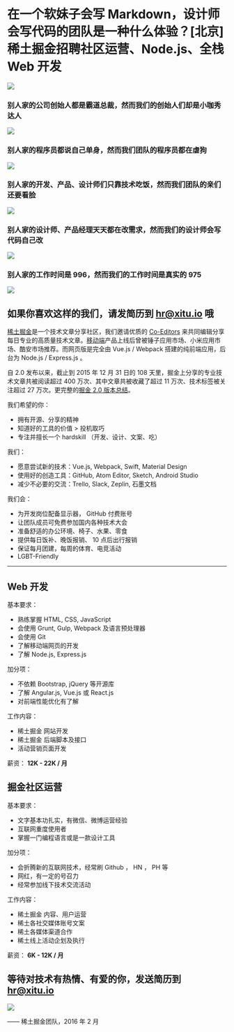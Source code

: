 # 在一个软妹子会写 Markdown，设计师会写代码的团队是一种什么体验？[北京] 稀土掘金招聘社区运营、Node.js、全栈 Web 开发

![](http://ww2.sinaimg.cn/large/5ef54d60jw1f106lzhze4j20qo0e1why.jpg)

### 别人家的公司创始人都是霸道总裁，然而我们的创始人们却是小咖秀达人

[![](http://ww2.sinaimg.cn/large/5ef54d60jw1f1008t9jpjj205k05k0su.jpg)](http://v.xiaokaxiu.com/v/QMbhsP9Gvd1cIDrLFyldXw__.html)

### 别人家的程序员都说自己单身，然而我们团队的程序员都在虐狗

![](http://ww2.sinaimg.cn/large/5ef54d60jw1f100byujbtj205k05kq31.jpg)

### 别人家的开发、产品、设计师们只靠技术吃饭，然而我们团队的亲们还要看脸

![](http://ww4.sinaimg.cn/large/5ef54d60jw1f105w5am2fj20go05k0tg.jpg)

### 别人家的设计师、产品经理天天都在改需求，然而我们的设计师会写代码自己改

![](http://ww3.sinaimg.cn/large/5ef54d60jw1f100gz5lodj205k05kt97.jpg)

### 别人家的工作时间是 996，然而我们的工作时间是真实的 975

![](http://ww4.sinaimg.cn/mw690/5ef54d60jw1f1069s17puj20kx0b4dj0.jpg)

## 如果你喜欢这样的我们，请发简历到 [hr@xitu.io](mailto:hr@xitu.io) 哦

[稀土掘金](http://gold.xitu.io)是一个技术文章分享社区，我们邀请优质的 [Co-Editors](http://gold.xitu.io/#/about) 来共同编辑分享每日专业的高质量技术文章。[移动端](http://gold.xitu.io/app)产品上线后曾被锤子应用市场、小米应用市场、酷安市场推荐。而网页版是完全由 Vue.js / Webpack 搭建的纯前端应用，后台为 Node.js / Express.js 。

自 2.0 发布以来，截止到 2015 年 12 月 31 日的 108 天里，掘金上分享的专业技术文章共被阅读超过 400 万次、其中文章共被收藏了超过 11 万次、技术标签被关注超过 27 万次。更完整的[掘金 2.0 版本总结](http://gold.xitu.io/2015)。

我们希望的你：
- 拥有开源、分享的精神
- 知道好的工具的价值 > 投机取巧
- 专注并擅长一个 hardskill （开发、设计、文案、吃）

我们：
- 愿意尝试新的技术：Vue.js, Webpack, Swift, Material Design
- 使用好的创造工具：GitHub, Atom Editor, Sketch, Android Studio
- 减少不必要的交流：Trello, Slack, Zeplin, 石墨文档

我们会：
- 为开发岗位配备显示器， GitHub 付费账号
- 让团队成员可免费参加国内各种技术大会
- 准备舒适的办公环境、椅子、水果、零食
- 提供每日饭补、晚饭报销、 10 点后出行报销
- 保证每月团建，每周的体育、电竞活动
- LGBT-Friendly

------

## Web 开发

基本要求：
- 熟练掌握 HTML, CSS, JavaScript
- 会使用 Grunt, Gulp, Webpack 及语言预处理器
- 会使用 Git
- 了解移动端网页的开发
- 了解 Node.js, Express.js

加分项：
- 不依赖 Bootstrap, jQuery 等开源库
- 了解 Angular.js, Vue.js 或 React.js
- 对前端性能优化有了解

工作内容：
- 稀土掘金 网站开发
- 稀土掘金 后端脚本及接口
- 活动营销页面开发

薪资： **12K - 22K / 月**

## 掘金社区运营

基本要求：
- 文字基本功扎实，有微信、微博运营经验
- 互联网重度使用者
- 掌握一门编程语言或是一款设计工具

加分项：
- 会折腾新的互联网技术，经常刷 Github ， HN ， PH 等
- 网红，有一定的号召力
- 经常参加线下技术交流活动

工作内容：
- 稀土掘金 内容、用户运营
- 稀土各社交媒体账号文案
- 稀土各媒体渠道合作
- 稀土线上活动企划及执行

薪资： **6K - 12K / 月**

## 等待对技术有热情、有爱的你，发送简历到 [hr@xitu.io](mailto:hr@xitu.io)
![](http://gold.xitu.io/images/jobs/team.png)

—— 稀土掘金团队，2016 年 2 月


